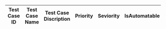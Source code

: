 Test Case ID | Test Case Name | Test Case Discription | Priority | Seviority | IsAutomatable | Author |
-------------|----------------|-----------------------|----------|-----------|---------------|--------|
